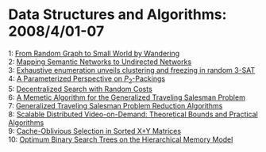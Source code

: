 # Data Structures and Algorithms: 2008/4/01-07  
1: [From Random Graph to Small World by Wandering](https://doi.org/10.48550/arXiv.0804.0149)  
2: [Mapping Semantic Networks to Undirected Networks](https://doi.org/10.48550/arXiv.0804.0277)  
3: [Exhaustive enumeration unveils clustering and freezing in random 3-SAT](https://doi.org/10.48550/arXiv.0804.0362)  
4: [A Parameterized Perspective on $P_2$-Packings](https://doi.org/10.48550/arXiv.0804.0570)  
5: [Decentralized Search with Random Costs](https://doi.org/10.48550/arXiv.0804.0577)  
6: [A Memetic Algorithm for the Generalized Traveling Salesman Problem](https://doi.org/10.48550/arXiv.0804.0722)  
7: [Generalized Traveling Salesman Problem Reduction Algorithms](https://doi.org/10.48550/arXiv.0804.0735)  
8: [Scalable Distributed Video-on-Demand: Theoretical Bounds and Practical  Algorithms](https://doi.org/10.48550/arXiv.0804.0743)  
9: [Cache-Oblivious Selection in Sorted X+Y Matrices](https://doi.org/10.48550/arXiv.0804.0936)  
10: [Optimum Binary Search Trees on the Hierarchical Memory Model](https://doi.org/10.48550/arXiv.0804.0940)  